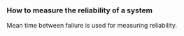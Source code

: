 ### How to measure the reliability of a system
Mean time between failure is used for measuring reliability.
